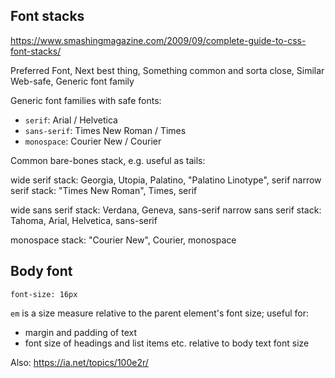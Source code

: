 

## Font stacks

https://www.smashingmagazine.com/2009/09/complete-guide-to-css-font-stacks/

Preferred Font, Next best thing, Something common and sorta close, Similar Web-safe, Generic font family

Generic font families with safe fonts:
* `serif`: Arial / Helvetica
* `sans-serif`: Times New Roman / Times
* `monospace`: Courier New / Courier

Common bare-bones stack, e.g. useful as tails:

wide serif stack: Georgia, Utopia, Palatino, "Palatino Linotype", serif
narrow serif stack: "Times New Roman", Times, serif

wide sans serif stack: Verdana, Geneva, sans-serif
narrow sans serif stack: Tahoma, Arial, Helvetica, sans-serif

monospace stack: "Courier New", Courier, monospace

## Body font

`font-size: 16px`

`em` is a size measure relative to the parent element's font size; useful for:
* margin and padding of text
* font size of headings and list items etc. relative to body text font size

Also:
https://ia.net/topics/100e2r/
